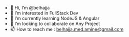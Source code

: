 - 👋 Hi, I’m @belhajja
- 👀 I’m interested in FullStack Dev
- 🌱 I’m currently learning NodeJS & Angular
- 💞️ I’m looking to collaborate on Any Project
- 📫 How to reach me : belhajja.med.amine@gmail.com

<!---
belhajja/belhajja is a ✨ special ✨ repository because its `README.md` (this file) appears on your GitHub profile.
You can click the Preview link to take a look at your changes.
--->
